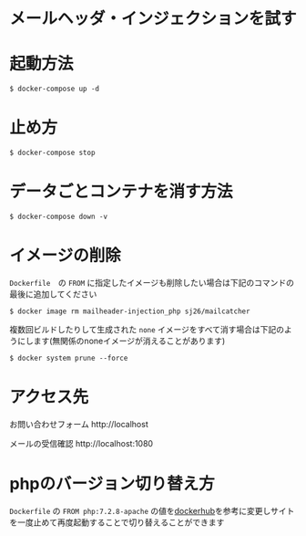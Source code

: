 メールヘッダ・インジェクションを試す
====

# 起動方法

```
$ docker-compose up -d
```

# 止め方

```
$ docker-compose stop
```

# データごとコンテナを消す方法

```
$ docker-compose down -v
```

# イメージの削除

`Dockerfile`　の `FROM` に指定したイメージも削除したい場合は下記のコマンドの最後に追加してください

```
$ docker image rm mailheader-injection_php sj26/mailcatcher
```

複数回ビルドしたりして生成された `none` イメージをすべて消す場合は下記のようにします(無関係のnoneイメージが消えることがあります)

```
$ docker system prune --force
```

# アクセス先

お問い合わせフォーム
http://localhost

メールの受信確認
http://localhost:1080

# phpのバージョン切り替え方

`Dockerfile` の `FROM php:7.2.8-apache` の値を[dockerhub](https://hub.docker.com/r/library/php/)を参考に変更しサイトを一度止めて再度起動することで切り替えることができます
